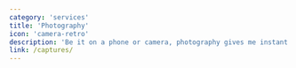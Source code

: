 ```yaml
---
category: 'services'
title: 'Photography'
icon: 'camera-retro'
description: 'Be it on a phone or camera, photography gives me instant peace. I see the world differently from a lens.'
link: /captures/
---
```

